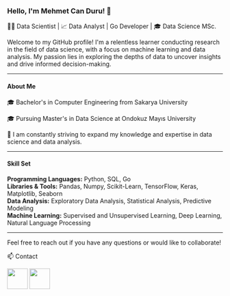 ### Hello, I'm Mehmet Can Duru! 👋

👨‍💻 Data Scientist | 📈 Data Analyst | Go Developer | 🎓 Data Science MSc.

Welcome to my GitHub profile! I'm a relentless learner conducting research in the field of data science, with a focus on machine learning and data analysis. My passion lies in exploring the depths of data to uncover insights and drive informed decision-making.

---

#### About Me

🎓 Bachelor's in Computer Engineering from Sakarya University

🎓 Pursuing Master's in Data Science at Ondokuz Mayıs University 

🌱 I am constantly striving to expand my knowledge and expertise in data science and data analysis. 

---

#### Skill Set
**Programming Languages:** Python, SQL, Go  
**Libraries & Tools:** Pandas, Numpy, Scikit-Learn, TensorFlow, Keras, Matplotlib, Seaborn  
**Data Analysis:** Exploratory Data Analysis, Statistical Analysis, Predictive Modeling  
**Machine Learning:** Supervised and Unsupervised Learning, Deep Learning, Natural Language Processing  

---
Feel free to reach out if you have any questions or would like to collaborate!

📫 Contact

<a href="mailto:durumehmetcn@gmail.com" target="_blank" style="display:inline-block;"><img src="https://img.icons8.com/color/48/000000/gmail.png" style="width:48px; height:48px;"/></a>
<a href="https://www.linkedin.com/in/mehmetcanduru/" target="_blank" style="display:inline-block;"><img src="https://img.icons8.com/color/48/000000/linkedin.png" style="width:48px; height:48px;"/></a>




<!--
**mehmet-can-duru/mehmet-can-duru** is a ✨ _special_ ✨ repository because its `README.md` (this file) appears on your GitHub profile.

Here are some ideas to get you started:

- 🔭 I’m currently working on ...
- 🌱 I’m currently learning ...
- 👯 I’m looking to collaborate on ...
- 🤔 I’m looking for help with ...
- 💬 Ask me about ...
- 📫 How to reach me: ...
- 😄 Pronouns: ...
- ⚡ Fun fact: ...
-->
